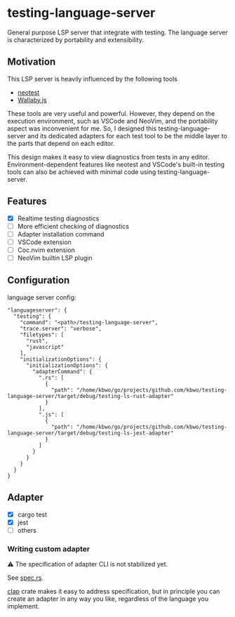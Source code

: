 # testing-language-server

General purpose LSP server that integrate with testing.
The language server is characterized by portability and extensibility.

## Motivation
This LSP server is heavily influenced by the following tools

- [neotest](https://github.com/nvim-neotest/neotest)
- [Wallaby.js](https://wallabyjs.com)

These tools are very useful and powerful. However, they depend on the execution environment, such as VSCode and NeoVim, and the portability aspect was inconvenient for me.
So, I designed this testing-language-server and its dedicated adapters for each test tool to be the middle layer to the parts that depend on each editor. 

This design makes it easy to view diagnostics from tests in any editor. Environment-dependent features like neotest and VSCode's built-in testing tools can also be achieved with minimal code using testing-language-server.

## Features

- [x] Realtime testing diagnostics
- [ ] More efficient checking of diagnostics
- [ ] Adapter installation command
- [ ] VSCode extension
- [ ] Coc.nvim extension
- [ ] NeoVim builtin LSP plugin

## Configuration

language server config:

```
"languageserver": {
  "testing": {
    "command": "<path>/testing-language-server",
    "trace.server": "verbose",
    "filetypes": [
      "rust",
      "javascript"
    ],
    "initializationOptions": {
      "initializationOptions": {
        "adapterCommand": {
          ".rs": [
            {
              "path": "/home/kbwo/go/projects/github.com/kbwo/testing-language-server/target/debug/testing-ls-rust-adapter"
            }
          ],
          ".js": [
            {
              "path": "/home/kbwo/go/projects/github.com/kbwo/testing-language-server/target/debug/testing-ls-jest-adapter"
            }
          ]
        }
      }
    }
  }
}
```

## Adapter

- [x] cargo test
- [x] jest
- [ ] others

### Writing custom adapter
⚠ The specification of adapter CLI is not stabilized yet.

See [spec.rs](./src/spec.rs).

[clap](https://docs.rs/clap) crate makes it easy to address specification, but in principle you can create an adapter in any way you like, regardless of the language you implement.
